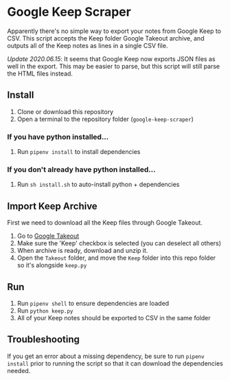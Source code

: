 # Google Keep Scraper
Apparently there's no simple way to export your notes from Google Keep to CSV. This script accepts the Keep folder Google Takeout archive, and outputs all of the Keep notes as lines in a single CSV file.

*Update 2020.06.15*: It seems that Google Keep now exports JSON files as well in the export. This may be easier to parse, but this script will still parse the HTML files instead.

## Install
1. Clone or download this repository
1. Open a terminal to the repository folder (`google-keep-scraper`)
### If you have python installed...
1. Run `pipenv install` to install dependencies
### If you don't already have python installed...
1. Run `sh install.sh` to auto-install python + dependencies

## Import Keep Archive
First we need to download all the Keep files through Google Takeout.
1. Go to [Google Takeout](https://takeout.google.com/settings/takeout)
1. Make sure the 'Keep' checkbox is selected (you can deselect all others)
1. When archive is ready, download and unzip it.
1. Open the `Takeout` folder, and move the `Keep` folder into this repo folder so it's alongside `keep.py`

## Run
1. Run `pipenv shell` to ensure dependencies are loaded
1. Run `python keep.py`
1. All of your Keep notes should be exported to CSV in the same folder

## Troubleshooting
If you get an error about a missing dependency, be sure to run `pipenv install` prior to running the script so that it can download the dependencies needed.
